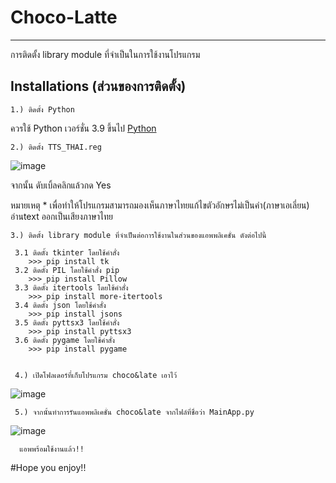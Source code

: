# Choco-Latte
---

การติดตั้ง library module ที่จำเป็นในการใช้งานโปรแกรม

## Installations (ส่วนของการติดตั้ง)

    1.) ติดตั้ง Python 
ควรใช้ Python เวอร์ชั่น 3.9 ขึ้นไป  [Python](https://www.python.org)



    2.) ติดตั้ง TTS_THAI.reg
![image](https://user-images.githubusercontent.com/37722042/138012829-09eeec51-fcb0-4e62-bad3-8c5710cb5eea.png)

จากนั้น ดับเบิ้ลคลิกแล้วกด Yes 

หมายเหตุ * เพื่อทำให้โปรแกรมสามารถมองเห็นภาษาไทยแก้ไขตัวอักษรไม่เป็นคำ(ภาษาเอเลี่ยน) อ่านtext ออกเป็นเสียงภาษาไทย

    3.) ติดตั้ง library module ที่จำเป็นต่อการใช้งานในส่วนของแอพพลิเคชั่น ดังต่อไปนี้
    
     3.1 ติดตั้ง tkinter โดยใช้คำสั่ง
        >>> pip install tk
     3.2 ติดตั้ง PIL โดยใช้คำสั่ง pip
        >>> pip install Pillow
     3.3 ติดตั้ง itertools โดยใช้คำสั่ง
        >>> pip install more-itertools
     3.4 ติดตั้ง json โดยใช้คำสั่ง
        >>> pip install jsons
     3.5 ติดตั้ง pyttsx3 โดยใช้คำสั่ง
        >>> pip install pyttsx3
     3.6 ติดตั้ง pygame โดยใช้คำสั่ง
        >>> pip install pygame
        
        
     4.) เปิดโฟลเดอร์ที่เก็บโปรแกรม choco&late เอาไว้
![image](https://user-images.githubusercontent.com/37722042/138033847-2a8d8057-fca8-49e3-8909-d7fe4bc5cd79.png)
     
     5.) จากนั้นทำการรันแอพพลิเคชั่น choco&late จากไฟล์ที่ชื่อว่า MainApp.py
     
![image](https://user-images.githubusercontent.com/37722042/138034039-8f70d538-e3be-4156-a260-188c59fc8694.png)

      แอพพร้อมใช้งานแล้ว!!
 #Hope you enjoy!!

     
